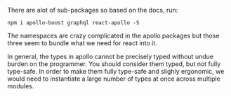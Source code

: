 There are alot of sub-packages so based on the docs, run:

```
npm i apollo-boost graphql react-apollo -S
```

The namespaces are crazy complicated in the apollo packages but those three seem to 
bundle what we need for react into it.

In general, the types in apollo cannot be precisely typed without undue burden
on the programmer. You should consider them typed, but not fully type-safe.
In order to make them fully type-safe and slighly ergonomic, we would need
to instantiate a large number of types at once across multiple modules.

